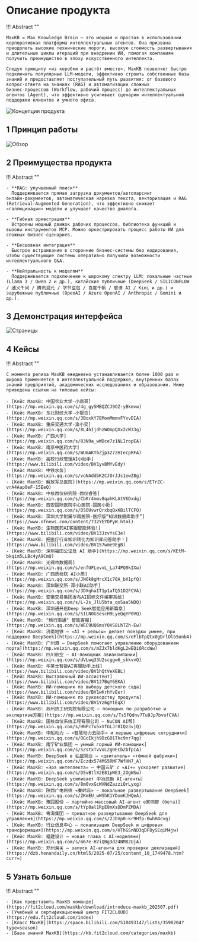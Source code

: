 # Описание продукта

!!! Abstract ""

    MaxKB = Max Knowledge Brain — это мощная и простая в использовании корпоративная платформа интеллектуальных агентов. Она призвана преодолеть высокие технические пороги, высокую стоимость развертывания и длительные циклы итераций при внедрении ИИ, помогая компаниям получить преимущество в эпоху искусственного интеллекта.
    
    Следуя принципу «из коробки и растёт вместе», MaxKB позволяет быстро подключать популярные LLM‑модели, эффективно строить собственные базы знаний и предоставляет поступательный путь развития: от базового вопрос‑ответа на знаниях (RAG) и автоматизации сложных бизнес‑процессов (Workflow, рабочий процесс) до интеллектуальных агентов (Agent), что эффективно усиливает сценарии интеллектуальной поддержки клиентов и умного офиса.
    
![Концепция продукта](img/index/产品理念.png)

## 1 Принцип работы

![Обзор](img/index/架构图.png)

## 2 Преимущества продукта 

!!! Abstract "" 

    - **RAG: улучшенный поиск**      
      Поддерживается прямая загрузка документов/автопарсинг онлайн‑документов, автоматическая нарезка текста, векторизация и RAG (Retrieval‑Augmented Generation), что эффективно снижает «галлюцинации» модели и улучшает качество диалога.

    - **Гибкая оркестрация**    
      Встроены мощный движок рабочих процессов, библиотека функций и вызовы инструментов MCP. Можно оркестрировать процесс работы ИИ для сложных бизнес‑сценариев.

    - **Бесшовная интеграция**      
      Быстрое встраивание в сторонние бизнес‑системы без кодирования, чтобы существующие системы оперативно получили возможности интеллектуального Q&A.

    - **Нейтральность к моделям**     
      Поддерживается подключение к широкому спектру LLM: локальные частные (Llama 3 / Qwen 2 и др.), китайские публичные (DeepSeek / SILICONFLOW / 通义千问 / 腾讯混元 / 字节豆包 / 百度千帆 / 智谱 AI / Kimi и др.) и зарубежные публичные (OpenAI / Azure OpenAI / Anthropic / Gemini и др.).

## 3 Демонстрация интерфейса

![Страницы](img/index/index.gif)


## 4 Кейсы

!!! Abstract ""

    С момента релиза MaxKB ежедневно устанавливается более 1000 раз и широко применяется в интеллектуальной поддержке, внутренних базах знаний предприятий, академических исследованиях и образовании. Ниже приведены ссылки на типовые кейсы:

    - [Кейс MaxKB: 中国农业大学-小鹉哥](https://mp.weixin.qq.com/s/4g_gySMBQZCJ9OZ-yBkmvw)
    - [Кейс MaxKB: 东北财经大学-小银杏](https://mp.weixin.qq.com/s/3BoxkY7EMomMmmvFYxvDIA)
    - [Кейс MaxKB: 重庆交通大学-渝小交](https://mp.weixin.qq.com/s/8L4hIjdhzWOmpQXx2cW33g)
    - [Кейс MaxKB: 广西大学](https://mp.weixin.qq.com/s/83N9a_wWDce7z1NLIropEA)
    - [Кейс MaxKB: 南京中医药大学](https://mp.weixin.qq.com/s/WUmAKYbZjp3272HIecpRFA)
    - [Кейс MaxKB: 高校行政管理AI小助手](https://www.bilibili.com/video/BV1yvBMYvEdy)
    - [Кейс MaxKB: 中铁水务](https://mp.weixin.qq.com/s/voNAddbK2CJOrJJs1ewZ8g)
    - [Кейс MaxKB: 解放军总医院](https://mp.weixin.qq.com/s/ETrZC-vrA4Aap0eF-15EeQ)
    - [Кейс MaxKB: 中核西仪研究院-西仪睿答](https://mp.weixin.qq.com/s/CbKr4mev8qahKLAtV6Dxdg)
    - [Кейс MaxKB: 西安国际医院中心医院-国医小助](https://mp.weixin.qq.com/s/DSOUvwrQrxbqQxKBilTCFQ)
    - [Кейс MaxKB: 深圳大学附属华南医院-医疗版“知识数据库助手”](https://www.nfnews.com/content/732YEYDPyW.html)
    - [Кейс MaxKB: 生物医药AI客服智能体验!](https://www.bilibili.com/video/BV13JzvYsE3e)
    - [Кейс MaxKB: 把医疗行业知识转化为知识库问答助手！](https://www.bilibili.com/video/BV157wme9EgB)
    - [Кейс MaxKB: 深圳福田公证处 AI 助手](https://mp.weixin.qq.com/s/KEtM-bkqim5LLBc4yA9CmQ)
    - [Кейс MaxKB: 无锡市数据局](https://mp.weixin.qq.com/s/enfUFLevvL_La74PQ0kIXw)
    - [Кейс MaxKB: 广西质检院 AI小质](https://mp.weixin.qq.com/s/JNOk8gMrcX1c70A_bX1pfQ)
    - [Кейс MaxKB: 深圳联交所-深小联AI助手](https://mp.weixin.qq.com/s/3DXghaIT1p1aTQ51D2FCVA)
    - [Кейс MaxKB: 安徽交易集团发布AI招标文件编审系统](https://mp.weixin.qq.com/s/L-2s_JlU5bta_qo5aa5NDQ)
    - [Кейс MaxKB: 深圳通开启Deep Seek智能应用新篇章](https://mp.weixin.qq.com/s/SILN0GSescH9LyeQqYP0VQ)
    - [Кейс MaxKB: "畅行南通" 智能客服](https://mp.weixin.qq.com/s/WEC9UQ6msY0VS8LhTZh-Ew)
    - [Кейс MaxKB: 济南地铁 — «AI + рельсы» делает поездки умнее, при поддержке DeepSeek](https://mp.weixin.qq.com/s/eFlbTpQtx0gDrlOlb5onbA)
    - [Кейс MaxKB: 广州港 — DeepSeek помогает управлению оборудованием порта](https://mp.weixin.qq.com/s/mZJx7bldKgL2wEQiORccWw)
    - [Кейс MaxKB: 四川航空 — AI‑помощник авиакомпании](https://mp.weixin.qq.com/s/dVLwq33U2scggw6_skkvvQ)
    - [Кейс MaxKB: 华莱士智能AI客服助手上线](https://www.bilibili.com/video/BV1hQtVeXEBL)
    - [Кейс MaxKB: Выставочный ИИ‑ассистент](https://www.bilibili.com/video/BV1J7BqY6EKA)
    - [Кейс MaxKB: ИИ‑помощник по выбору детского сада](https://www.bilibili.com/video/BV1wKrhYvEer)
    - [Кейс MaxKB: ИИ‑помощник по руководству продукта](https://www.bilibili.com/video/BV1Yz6gYtEqX)
    - [Кейс MaxKB: 苏州热工研究院有限公司 — помощник по разработке и экспертизе方案](https://mp.weixin.qq.com/s/Ts5FQdnv7Tu9Jp7bvofCVA)
    - [Кейс MaxKB: 国核自仪系统工程有限公司 — NuCON AI帮](https://mp.weixin.qq.com/s/HNPc7u5xVfGLJr8IQz3vjQ)
    - [Кейс MaxKB: 中船动力 — «智慧动力云助手» и первые цифровые сотрудники](https://mp.weixin.qq.com/s/OGcEkjh9DzGO1Tkc9nr7qg)
    - [Кейс MaxKB: 南宁矿业集团 — умный горный ИИ‑помощник](https://mp.weixin.qq.com/s/SZstxTvVoLZg0ECbZbfpIA)
    - [Кейс MaxKB: DeepSeek в 弘盛铜业 — «двигатель» «тёмной фабрики»](https://mp.weixin.qq.com/s/Eczdx574MS5RMF7WfHN7_A)
    - [Кейс MaxKB: «Эра интеллекта» — 中国五矿 с «AI+» ускоряет развитие](https://mp.weixin.qq.com/s/D5vBtlX2E81pWE3_2OgWSw)
    - [Кейс MaxKB: DeepSeek усиливает 中冶武勘 AI‑агенты](https://mp.weixin.qq.com/s/8m0vxGcWXNdZazziQrLyxg)
    - [Кейс MaxKB: 陕西广电网络 «秦岭云» — локальное развертывание DeepSeek](https://mp.weixin.qq.com/s/ZKmEU_wWShK1YDomKJHQeA)
    - [Кейс MaxKB: 豫园股份 — партийно‑массовый AI‑агент e家同智 (бета)](https://mp.weixin.qq.com/s/tYp8al1RpE8mXsDDmPZMDA)
    - [Кейс MaxKB: 粤海集团 — приватное развертывание DeepSeek для управления](https://mp.weixin.qq.com/s/2JbVp0-kr9Hfp-0whH4cvg)
    - [Кейс MaxKB: 行业信息中心 — локализация DeepSeek и цифровая трансформация](https://mp.weixin.qq.com/s/HThGSnND3qDF8ySEqiM4jw)
    - [Кейс MaxKB: 福建设计 — новая глава с AI‑моделями](https://mp.weixin.qq.com/s/m67e-H7iQBg3d24NM82UjA)
    - [Кейс MaxKB: 郑州海关 — запуск AI‑агента для проверки деклараций](https://dzb.henandaily.cn/html5/2025-07/25/content_10_1749478.htm?curr=)
    


## 5 Узнать больше

!!! Abstract ""

    - [Как представить MaxKB команде](https://fit2cloud.com/maxkb/download/introduce-maxkb_202507.pdf)
    - [Учебный и сертификационный центр FIT2CLOUD](https://edu.fit2cloud.com/index) 
    - [Класс MaxKB](https://space.bilibili.com/510493147/lists/3590204?type=season)
    - [База знаний MaxKB](https://kb.fit2cloud.com/categories/maxkb)
